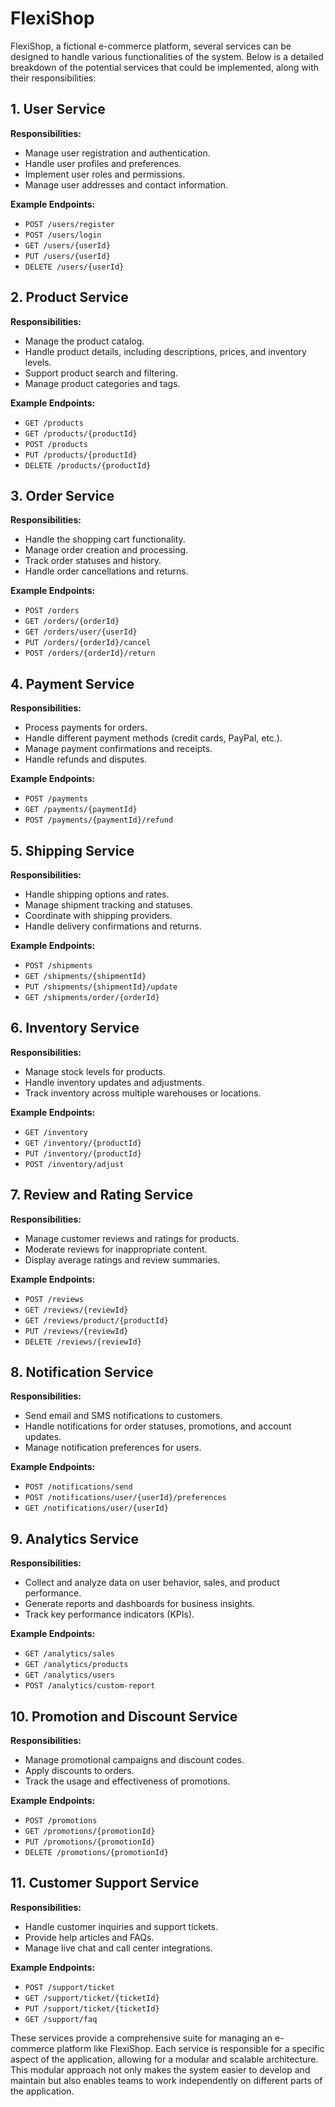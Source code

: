 # FlexiShop 
FlexiShop, a fictional e-commerce platform, several services can be designed to handle various functionalities 
of the system. Below is a detailed breakdown of the potential services that could be implemented, along with their
responsibilities:

## 1. User Service
**Responsibilities:**
- Manage user registration and authentication.
- Handle user profiles and preferences.
- Implement user roles and permissions.
- Manage user addresses and contact information.

**Example Endpoints:**
- `POST /users/register`
- `POST /users/login`
- `GET /users/{userId}`
- `PUT /users/{userId}`
- `DELETE /users/{userId}`

## 2. Product Service
**Responsibilities:**
- Manage the product catalog.
- Handle product details, including descriptions, prices, and inventory levels.
- Support product search and filtering.
- Manage product categories and tags.

**Example Endpoints:**
- `GET /products`
- `GET /products/{productId}`
- `POST /products`
- `PUT /products/{productId}`
- `DELETE /products/{productId}`

## 3. Order Service
**Responsibilities:**
- Handle the shopping cart functionality.
- Manage order creation and processing.
- Track order statuses and history.
- Handle order cancellations and returns.

**Example Endpoints:**
- `POST /orders`
- `GET /orders/{orderId}`
- `GET /orders/user/{userId}`
- `PUT /orders/{orderId}/cancel`
- `POST /orders/{orderId}/return`

## 4. Payment Service
**Responsibilities:**
- Process payments for orders.
- Handle different payment methods (credit cards, PayPal, etc.).
- Manage payment confirmations and receipts.
- Handle refunds and disputes.

**Example Endpoints:**
- `POST /payments`
- `GET /payments/{paymentId}`
- `POST /payments/{paymentId}/refund`

## 5. Shipping Service
**Responsibilities:**
- Handle shipping options and rates.
- Manage shipment tracking and statuses.
- Coordinate with shipping providers.
- Handle delivery confirmations and returns.

**Example Endpoints:**
- `POST /shipments`
- `GET /shipments/{shipmentId}`
- `PUT /shipments/{shipmentId}/update`
- `GET /shipments/order/{orderId}`

## 6. Inventory Service
**Responsibilities:**
- Manage stock levels for products.
- Handle inventory updates and adjustments.
- Track inventory across multiple warehouses or locations.

**Example Endpoints:**
- `GET /inventory`
- `GET /inventory/{productId}`
- `PUT /inventory/{productId}`
- `POST /inventory/adjust`

## 7. Review and Rating Service
**Responsibilities:**
- Manage customer reviews and ratings for products.
- Moderate reviews for inappropriate content.
- Display average ratings and review summaries.

**Example Endpoints:**
- `POST /reviews`
- `GET /reviews/{reviewId}`
- `GET /reviews/product/{productId}`
- `PUT /reviews/{reviewId}`
- `DELETE /reviews/{reviewId}`

## 8. Notification Service
**Responsibilities:**
- Send email and SMS notifications to customers.
- Handle notifications for order statuses, promotions, and account updates.
- Manage notification preferences for users.

**Example Endpoints:**
- `POST /notifications/send`
- `POST /notifications/user/{userId}/preferences`
- `GET /notifications/user/{userId}`

## 9. Analytics Service
**Responsibilities:**
- Collect and analyze data on user behavior, sales, and product performance.
- Generate reports and dashboards for business insights.
- Track key performance indicators (KPIs).

**Example Endpoints:**
- `GET /analytics/sales`
- `GET /analytics/products`
- `GET /analytics/users`
- `POST /analytics/custom-report`

## 10. Promotion and Discount Service
**Responsibilities:**
- Manage promotional campaigns and discount codes.
- Apply discounts to orders.
- Track the usage and effectiveness of promotions.

**Example Endpoints:**
- `POST /promotions`
- `GET /promotions/{promotionId}`
- `PUT /promotions/{promotionId}`
- `DELETE /promotions/{promotionId}`

## 11. Customer Support Service
**Responsibilities:**
- Handle customer inquiries and support tickets.
- Provide help articles and FAQs.
- Manage live chat and call center integrations.

**Example Endpoints:**
- `POST /support/ticket`
- `GET /support/ticket/{ticketId}`
- `PUT /support/ticket/{ticketId}`
- `GET /support/faq`

These services provide a comprehensive suite for managing an e-commerce platform like FlexiShop. Each service is responsible for a specific aspect of the application, allowing for a modular and scalable architecture. This modular approach not only makes the system easier to develop and maintain but also enables teams to work independently on different parts of the application.